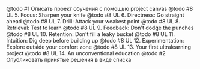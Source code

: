 @todo #1 Описать проект обучения с помощью project canvas
@todo #8 UL 5. Focus: Sharpen your knife
@todo #8 UL 6. Directness: Go straight ahead
@todo #8 UL 7. Drill: Attack your weakest point
@todo #8 UL 8. Retrieval: Test to learn
@todo #8 UL 9. Feedback: Don't dodge the punches
@todo #8 UL 10. Retention: Don't fill a leaky bucket
@todo #8 UL 11. Intuition: Dig deep before building up
@todo #8 UL 12. Experimentation: Explore outside your comfort zone
@todo #8 UL 13. Your first ultralearning project
@todo #8 UL 14. An unconventional education
@todo #2 Опубликовать принятые решения в виде списка

